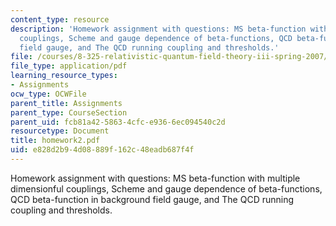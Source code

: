 ```yaml
---
content_type: resource
description: 'Homework assignment with questions: MS beta-function with multiple dimensionful
  couplings, Scheme and gauge dependence of beta-functions, QCD beta-function in background
  field gauge, and The QCD running coupling and thresholds.'
file: /courses/8-325-relativistic-quantum-field-theory-iii-spring-2007/e828d2b94d08889f162c48eadb687f4f_homework2.pdf
file_type: application/pdf
learning_resource_types:
- Assignments
ocw_type: OCWFile
parent_title: Assignments
parent_type: CourseSection
parent_uid: fcb81a42-5863-4cfc-e936-6ec094540c2d
resourcetype: Document
title: homework2.pdf
uid: e828d2b9-4d08-889f-162c-48eadb687f4f
---
```

Homework assignment with questions: MS beta-function with multiple dimensionful couplings, Scheme and gauge dependence of beta-functions, QCD beta-function in background field gauge, and The QCD running coupling and thresholds.

